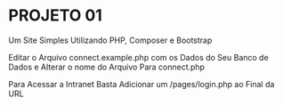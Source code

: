 # PROJETO 01

Um Site Simples Utilizando PHP, Composer e Bootstrap

Editar o Arquivo connect.example.php com os Dados do Seu Banco de Dados e Alterar o nome do Arquivo Para connect.php

Para Acessar a Intranet Basta Adicionar um /pages/login.php ao Final da URL